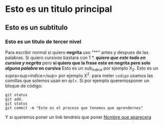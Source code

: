 # Esto es un titulo principal
## Esto es un subtitulo
### Esto es un titulo de tercer nivel

Para escribir normal si quiero **negrita** uso "**" antes y despues de las palabras. Si quiero *cursivas* bastara con 1 *.
***quiero que este todo en cursiva y negrita*** pero **si quiero que la frase este en negrita pero solo _alguna palabra_ en cursiva** 
Esto es un sub<sub>indice</sub> por ejemplo X<sub>2</sub>.
Esto es un supra>sup>indice>/sup> por ejemplo X<sup>2</sup>.
para meter `codigo` usamos las comillas que solemos usan en `dplr`. Si por ejemplo queremosponer un bloque de código:
```
git status
git add.
git status
git commit -m "Este es el proceso que tenemos que aprendernos"
```
Y si queremos poner un link tendreis que poner [Nombre que aparecera](http:)

